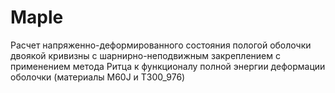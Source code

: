 # Maple
Расчет напряженно-деформированного состояния пологой оболочки двоякой кривизны с шарнирно-неподвижным закреплением с применением метода Ритца к функционалу полной энергии деформации оболочки (материалы M60J и T300_976)
